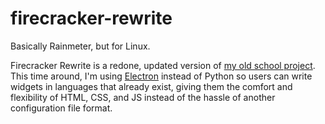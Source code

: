 # firecracker-rewrite

Basically Rainmeter, but for Linux.

Firecracker Rewrite is a redone, updated version of [my old school project](https://github.com/joeylmaalouf/firecracker). This time around, I'm using [Electron](https://electron.atom.io/) instead of Python so users can write widgets in languages that already exist, giving them the comfort and flexibility of HTML, CSS, and JS instead of the hassle of another configuration file format.
